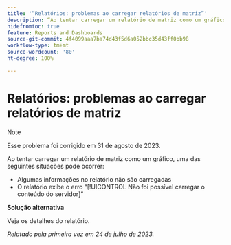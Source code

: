 ```yaml
---
title: '“Relatórios: problemas ao carregar relatórios de matriz”'
description: “Ao tentar carregar um relatório de matriz como um gráfico, alguns problemas podem ocorrer.”
hidefromtoc: true
feature: Reports and Dashboards
source-git-commit: 4f4099aaa7ba74d43f5d6a052bbc35d43ff0bb98
workflow-type: tm+mt
source-wordcount: '80'
ht-degree: 100%

---
```



# Relatórios: problemas ao carregar relatórios de matriz

>[!NOTE]
>
>Esse problema foi corrigido em 31 de agosto de 2023.

Ao tentar carregar um relatório de matriz como um gráfico, uma das seguintes situações pode ocorrer:

* Algumas informações no relatório não são carregadas
* O relatório exibe o erro “[!UICONTROL Não foi possível carregar o conteúdo do servidor]”

**Solução alternativa**

Veja os detalhes do relatório.

_Relatado pela primeira vez em 24 de julho de 2023._


